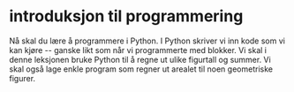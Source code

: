 # introduksjon til programmering

Nå skal du lære å programmere i Python. I Python skriver vi inn kode som vi kan kjøre -- ganske likt som når vi programmerte med blokker. Vi skal i denne leksjonen bruke Python til å regne ut ulike figurtall og summer. Vi skal også lage enkle program som regner ut arealet til noen geometriske figurer.